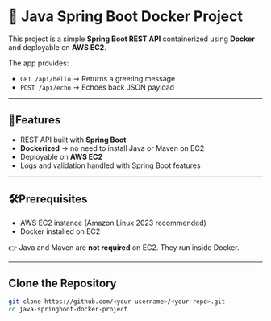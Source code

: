 # 🚀 Java Spring Boot Docker Project

This project is a simple **Spring Boot REST API** containerized using **Docker** and deployable on **AWS EC2**.

The app provides:
- `GET /api/hello` → Returns a greeting message
- `POST /api/echo` → Echoes back JSON payload

---

## 📖Features
- REST API built with **Spring Boot**
- **Dockerized** → no need to install Java or Maven on EC2
- Deployable on **AWS EC2**
- Logs and validation handled with Spring Boot features


---

## 🛠️Prerequisites
- AWS EC2 instance (Amazon Linux 2023 recommended)
- Docker installed on EC2

👉 Java and Maven are **not required** on EC2. They run inside Docker.

---

## Clone the Repository
```bash
git clone https://github.com/<your-username>/<your-repo>.git
cd java-springboot-docker-project

